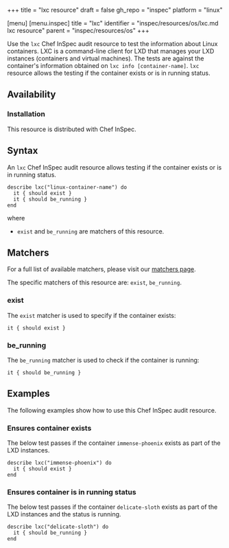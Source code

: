 +++
title = "lxc resource"
draft = false
gh_repo = "inspec"
platform = "linux"

[menu]
  [menu.inspec]
    title = "lxc"
    identifier = "inspec/resources/os/lxc.md lxc resource"
    parent = "inspec/resources/os"
+++

Use the `lxc` Chef InSpec audit resource to test the information about Linux containers. LXC is a command-line client for LXD that manages your LXD instances (containers and virtual machines). The tests are against the container's information obtained on `lxc info [container-name]`. `lxc` resource allows the testing if the container exists or is in running status.

## Availability

### Installation

This resource is distributed with Chef InSpec.

## Syntax

An   `lxc` Chef InSpec audit resource allows testing if the container exists or is in running status.

    describe lxc("linux-container-name") do
      it { should exist }
      it { should be_running }
    end

where

- `exist` and `be_running` are matchers of this resource.

## Matchers

For a full list of available matchers, please visit our [matchers page](https://docs.chef.io/inspec/matchers/).

The specific matchers of this resource are: `exist`, `be_running`.

### exist

The `exist` matcher is used to specify if the container exists:

    it { should exist }

### be_running

The `be_running` matcher is used to check if the container is running:

    it { should be_running }

## Examples

The following examples show how to use this Chef InSpec audit resource.

### Ensures container exists

The below test passes if the container `immense-phoenix` exists as part of the LXD instances.

    describe lxc("immense-phoenix") do
      it { should exist }
    end

### Ensures container is in running status

The below test passes if the container `delicate-sloth` exists as part of the LXD instances and the status is running.

    describe lxc("delicate-sloth") do
      it { should be_running }
    end
